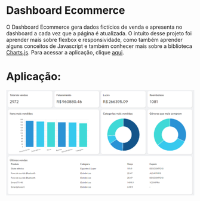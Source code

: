 # Dashboard Ecommerce
 
 O Dashboard Ecommerce gera dados fictícios de venda e apresenta no dashboard a cada vez que a página é atualizada. O intuito desse projeto foi aprender mais sobre flexbox e responsividade, como também aprender alguns conceitos
 de Javascript e também conhecer mais sobre a biblioteca [Charts.js](https://www.chartjs.org/).
 Para acessar a aplicação, clique [aqui](https://pedrolgr.github.io/dashboard-ecommerce/).
 
 
# Aplicação: 
![Imagem da aplicação dashboard ecommerce](https://github.com/pedrolgr/dashboard-ecommerce/blob/main/assets/aplicacao.png)
